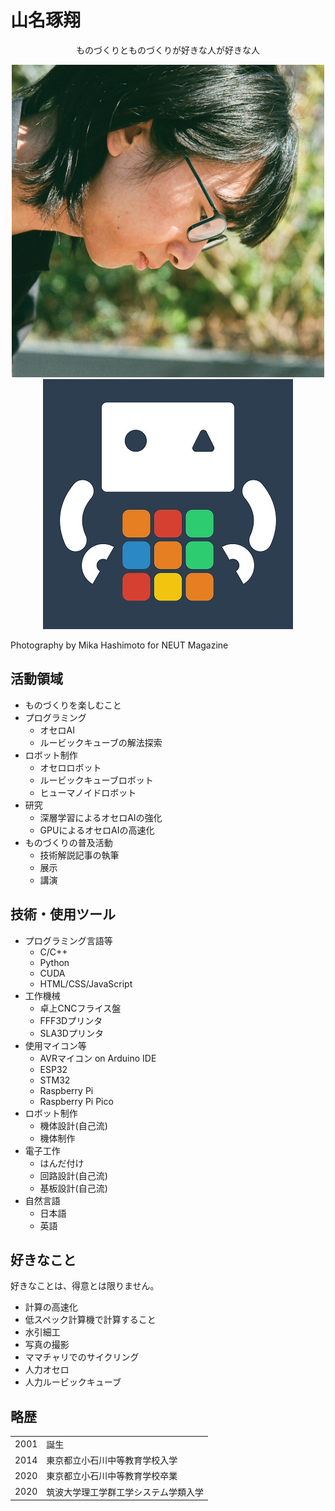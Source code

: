 # 山名琢翔

<div style="text-align:center">ものづくりとものづくりが好きな人が好きな人</div>

<div style="text-align:center">

<img class="pic2" src="img/face.png" alt="山名琢翔"><img class="pic2" src="img/icon.jpg" alt="にゃにゃん">

</div>

Photography by Mika Hashimoto for NEUT Magazine



## 活動領域

<ul>
    <li>ものづくりを楽しむこと</li>
    <li>プログラミング
        <ul>
            <li>オセロAI</li>
            <li>ルービックキューブの解法探索</li>
        </ul>
    </li>
    <li>ロボット制作
        <ul>
            <li>オセロロボット</li>
            <li>ルービックキューブロボット</li>
            <li>ヒューマノイドロボット</li>
        </ul>
    </li>
  	<li>研究
        <ul>
            <li>深層学習によるオセロAIの強化</li>
            <li>GPUによるオセロAIの高速化</li>
        </ul>
    </li>
    <li>ものづくりの普及活動
        <ul>
            <li>技術解説記事の執筆</li>
            <li>展示</li>
            <li>講演</li>
        </ul>
    </li>
</ul>




## 技術・使用ツール

<ul>
    <li>プログラミング言語等
        <ul>
            <li>C/C++</li>
            <li>Python</li>
            <li>CUDA</li>
            <li>HTML/CSS/JavaScript</li>
        </ul>
    </li>
    <li>工作機械
        <ul>
            <li>卓上CNCフライス盤</li>
            <li>FFF3Dプリンタ</li>
            <li>SLA3Dプリンタ</li>
        </ul>
    </li>
    <li>使用マイコン等
        <ul>
            <li>AVRマイコン on Arduino IDE</li>
            <li>ESP32</li>
            <li>STM32</li>
            <li>Raspberry Pi</li>
            <li>Raspberry Pi Pico</li>
        </ul>
    </li>
    <li>ロボット制作
        <ul>
            <li>機体設計(自己流)</li>
            <li>機体制作</li>
        </ul>
    </li>
    <li>電子工作
        <ul>
            <li>はんだ付け</li>
            <li>回路設計(自己流)</li>
            <li>基板設計(自己流)</li>
        </ul>
    </li>
    <li>自然言語
        <ul>
            <li>日本語</li>
            <li>英語</li>
        </ul>
    </li>
</ul>





## 好きなこと

好きなことは、得意とは限りません。

<ul>
	<li>計算の高速化</li>
    <li>低スペック計算機で計算すること</li>
    <li>水引細工</li>
    <li>写真の撮影</li>
    <li>ママチャリでのサイクリング</li>
    <li>人力オセロ</li>
    <li>人力ルービックキューブ</li>
</ul>




## 略歴
<div class="table_wrapper"><table><tbody>
<tr>
<td>2001</td>
<td>誕生</td>
</tr>
<tr>
<td>2014</td>
<td>東京都立小石川中等教育学校入学</td>
</tr>
<tr>
<td>2020</td>
<td>東京都立小石川中等教育学校卒業</td>
</tr>
<tr>
<td>2020</td>
<td>筑波大学理工学群工学システム学類入学</td>
</tr>
</tbody></table></div>

